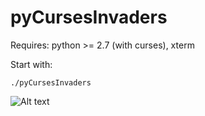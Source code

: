 # pyCursesInvaders

Requires: python >= 2.7 (with curses), xterm

Start with:
```
./pyCursesInvaders
```

![Alt text](https://raw.github.com/william-p/pyCursesInvaders/master/screenshots/pyCursesInvaders_1.png)
